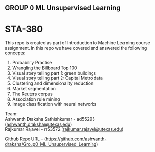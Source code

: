 ## GROUP 0 ML Unsupervised Learning
# STA-380
This repo is created as part of Introduction to Machine Learning course assignment. In this repo we have covered and answered the following concepts:  
1. Probability Practise    
2. Wrangling the Billboard Top 100    
3. Visual story telling part 1: green buildings      
4. Visual story telling part 2: Capital Metro data    
5. Clustering and dimensionality reduction     
6. Market segmentation    
7. The Reuters corpus    
8. Association rule mining     
9. Image classification with neural networks


        
Team:    
Ashwanth Draksha Sathishkumar - ad55293 (<ashwanth.draksha@utexas.edu>)       
Rajkumar Rajavel - rr53572 (<rajkumar.rajavel@utexas.edu>)         

Github Repo URL - (<https://github.com/ashwanth-draksha/Group0_ML_Unsupervised_Learning>)     
